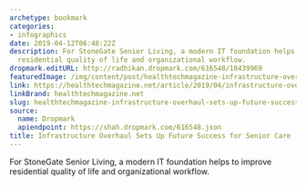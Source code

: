 ```yaml
---
archetype: bookmark
categories:
- infographics
date: 2019-04-12T06:48:22Z
description: For StoneGate Senior Living, a modern IT foundation helps to improve
  residential quality of life and organizational workflow.
dropmark.editURL: http://radhikan.dropmark.com/616548/18439969
featuredImage: /img/content/post/healthtechmagazine-infrastructure-overhaul-sets-up-future-success-for-senior-care-infographic.jpg
link: https://healthtechmagazine.net/article/2019/04/infrastructure-overhaul-sets-future-success-senior-care-infographic
linkBrand: healthtechmagazine.net
slug: healthtechmagazine-infrastructure-overhaul-sets-up-future-success-for-senior-care-infographic
source:
  name: Dropmark
  apiendpoint: https://shah.dropmark.com/616548.json
title: Infrastructure Overhaul Sets Up Future Success for Senior Care [#Infographic]
---
```

For StoneGate Senior Living, a modern IT foundation helps to improve residential quality of life and organizational workflow.